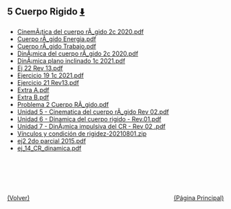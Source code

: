 
<html>
<body>
<h2>5 Cuerpo Rigido <a href="https://downgit.github.io/#/home?url=https://github.com/Apuntes-FIUBA/Apuntes-Electronica/tree/main/82 - Física/8201 - Fisica I/Clase en Linea/5 Cuerpo Rigido" style="font-size:20px">  ⬇️ </a></h2>
<ul>
    <li><a href="CinemÃ¡tica del cuerpo rÃ_gido 2c 2020.pdf">CinemÃ¡tica del cuerpo rÃ_gido 2c 2020.pdf</a></li>
    <li><a href="Cuerpo rÃ_gido Energia.pdf">Cuerpo rÃ_gido Energia.pdf</a></li>
    <li><a href="Cuerpo rÃ_gido Trabajo.pdf">Cuerpo rÃ_gido Trabajo.pdf</a></li>
    <li><a href="DinÃ¡mica del cuerpo rÃ_gido 2c 2020.pdf">DinÃ¡mica del cuerpo rÃ_gido 2c 2020.pdf</a></li>
    <li><a href="DinÃ¡mica plano inclinado 1c 2021.pdf">DinÃ¡mica plano inclinado 1c 2021.pdf</a></li>
    <li><a href="Ej 22 Rev 13.pdf">Ej 22 Rev 13.pdf</a></li>
    <li><a href="Ejercicio 19 1c 2021.pdf">Ejercicio 19 1c 2021.pdf</a></li>
    <li><a href="Ejercicio 21 Rev13.pdf">Ejercicio 21 Rev13.pdf</a></li>
    <li><a href="Extra A.pdf">Extra A.pdf</a></li>
    <li><a href="Extra B.pdf">Extra B.pdf</a></li>
    <li><a href="Problema 2 Cuerpo RÃ_gido.pdf">Problema 2 Cuerpo RÃ_gido.pdf</a></li>
    <li><a href="Unidad 5 - Cinematica del cuerpo rÃ_gido Rev 02.pdf">Unidad 5 - Cinematica del cuerpo rÃ_gido Rev 02.pdf</a></li>
    <li><a href="Unidad 6 - Dinamica del cuerpo rigido - Rev.01.pdf">Unidad 6 - Dinamica del cuerpo rigido - Rev.01.pdf</a></li>
    <li><a href="Unidad 7 - DinÃ¡mica impulsiva del CR - Rev 02 .pdf">Unidad 7 - DinÃ¡mica impulsiva del CR - Rev 02 .pdf</a></li>
    <li><a href="Vínculos y condición de rigidez-20210801.zip">Vínculos y condición de rigidez-20210801.zip</a></li>
    <li><a href="ej2 2do parcial 2015.pdf">ej2 2do parcial 2015.pdf</a></li>
    <li><a href="ej_14_CR_dinamica.pdf">ej_14_CR_dinamica.pdf</a></li>
</ul>
</body>
</html>









<br><br><br><br><br><a href="../" style="float: left">(Volver)</a> <a href="https://apuntes-fiuba.github.io/Apuntes-Electronica" style="float: right">(Página Principal)</a>
